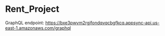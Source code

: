 # Rent_Project

GraphQL endpoint: https://bxe3pwvm2rgjfondqvqcbgfkcq.appsync-api.us-east-1.amazonaws.com/graphql
